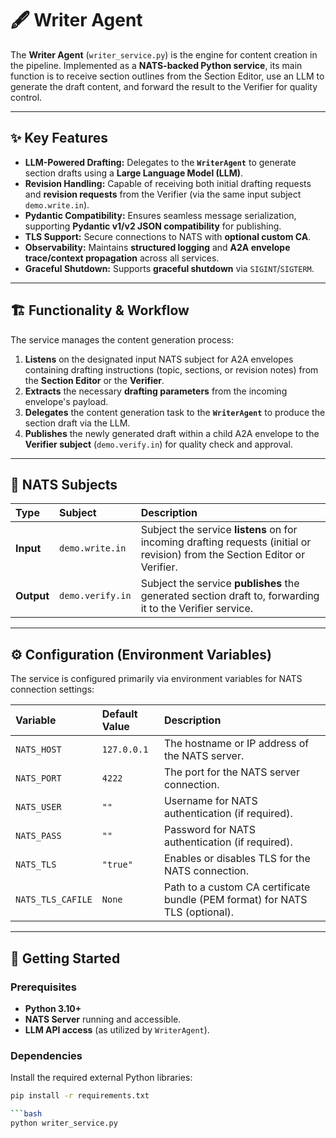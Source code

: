 # 🖋️ Writer Agent

The **Writer Agent** (`writer_service.py`) is the engine for content creation in the pipeline. Implemented as a **NATS-backed Python service**, its main function is to receive section outlines from the Section Editor, use an LLM to generate the draft content, and forward the result to the Verifier for quality control.

---

## ✨ Key Features

* **LLM-Powered Drafting:** Delegates to the **`WriterAgent`** to generate section drafts using a **Large Language Model (LLM)**.
* **Revision Handling:** Capable of receiving both initial drafting requests and **revision requests** from the Verifier (via the same input subject `demo.write.in`).
* **Pydantic Compatibility:** Ensures seamless message serialization, supporting **Pydantic v1/v2 JSON compatibility** for publishing.
* **TLS Support:** Secure connections to NATS with **optional custom CA**.
* **Observability:** Maintains **structured logging** and **A2A envelope trace/context propagation** across all services.
* **Graceful Shutdown:** Supports **graceful shutdown** via `SIGINT`/`SIGTERM`.

---

## 🏗️ Functionality & Workflow

The service manages the content generation process:

1.  **Listens** on the designated input NATS subject for A2A envelopes containing drafting instructions (topic, sections, or revision notes) from the **Section Editor** or the **Verifier**.
2.  **Extracts** the necessary **drafting parameters** from the incoming envelope's payload.
3.  **Delegates** the content generation task to the **`WriterAgent`** to produce the section draft via the LLM.
4.  **Publishes** the newly generated draft within a child A2A envelope to the **Verifier subject** (`demo.verify.in`) for quality check and approval.

---

## 📡 NATS Subjects

| Type | Subject | Description |
| :--- | :--- | :--- |
| **Input** | `demo.write.in` | Subject the service **listens** on for incoming drafting requests (initial or revision) from the Section Editor or Verifier. |
| **Output** | `demo.verify.in` | Subject the service **publishes** the generated section draft to, forwarding it to the Verifier service. |

---

## ⚙️ Configuration (Environment Variables)

The service is configured primarily via environment variables for NATS connection settings:

| Variable | Default Value | Description |
| :--- | :--- | :--- |
| `NATS_HOST` | `127.0.0.1` | The hostname or IP address of the NATS server. |
| `NATS_PORT` | `4222` | The port for the NATS server connection. |
| `NATS_USER` | `""` | Username for NATS authentication (if required). |
| `NATS_PASS` | `""` | Password for NATS authentication (if required). |
| `NATS_TLS` | `"true"` | Enables or disables TLS for the NATS connection. |
| `NATS_TLS_CAFILE` | `None` | Path to a custom CA certificate bundle (PEM format) for NATS TLS (optional). |

---

## 🚀 Getting Started

### Prerequisites

* **Python 3.10+**
* **NATS Server** running and accessible.
* **LLM API access** (as utilized by `WriterAgent`).

### Dependencies

Install the required external Python libraries:

```bash
pip install -r requirements.txt

```bash
python writer_service.py